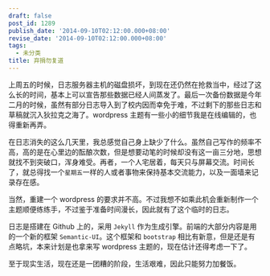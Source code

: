 ```yaml
---
draft: false
post_id: 1289
publish_date: '2014-09-10T02:12:00.000+08:00'
revise_date: '2014-09-10T02:12:00.000+08:00'
tags:
  - 未分类
title: 弃捐勿复道
---
```


上周五的时候，日志服务器主机的磁盘损坏，到现在还仍然在抢救当中，经过了这么长的时间，基本上可以宣告那些数据已经人间蒸发了。最后一次备份数据是今年二月的时候，虽然有部分日志导入到了校内因而幸免于难，不过剩下的那些日志和草稿就沉入狄拉克之海了。wordpress 主题有一些小的细节我是在线编辑的，也得重新再弄。

在日志消失的这么几天里，我总感觉自己身上缺少了什么。虽然自己写作的频率不高，高的是在心里边的酝酿次数，但是想要动笔的时候却没有这一亩三分地，思想就找不到突破口，浑身难受。再者，一个人宅居着，每天只与屏幕交流。时间长了，就总得找一个`星期五`一样的人或者事物来保持基本交流能力，以及一面墙来记录存在感。

当然，重建一个 wordpress 的要求并不高。不过我想不如乘此机会重新制作一个主题顺便练练手，不过鉴于准备时间漫长，因此就有了这个临时的日志。

日志是搭建在 Github 上的，采用 `Jekyll` 作为生成引擎。前端的大部分内容是用的一个新的框架 `Semantic-UI`。这个框架和 `bootstrap` 相比有新意，但是还是有点略坑，本来计划是也拿来写 wordpress 主题的，现在估计还得考虑一下了。

至于现实生活，现在还是一团糟的阶段，生活艰难，因此只能努力加餐饭。
